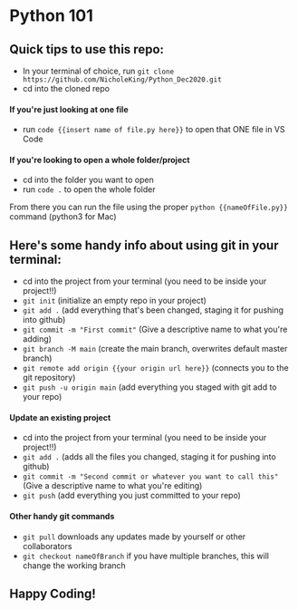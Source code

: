 # Python 101

## Quick tips to use this repo:
* In your terminal of choice, run `git clone https://github.com/NicholeKing/Python_Dec2020.git`
* cd into the cloned repo
#### If you're just looking at one file
* run `code {{insert name of file.py here}}` to open that ONE file in VS Code
#### If you're looking to open a whole folder/project
* cd into the folder you want to open
* run `code .` to open the whole folder

From there you can run the file using the proper `python {{nameOfFile.py}}` command (python3 for Mac)

## Here's some handy info about using git in your terminal:
* cd into the project from your terminal (you need to be inside your project!!)
* `git init` (initialize an empty repo in your project)
* `git add .` (add everything that's been changed, staging it for pushing into github)
* `git commit -m "First commit"` (Give a descriptive name to what you're adding)
* `git branch -M main` (create the main branch, overwrites default master branch)
* `git remote add origin {{your origin url here}}` (connects you to the git repository)
* `git push -u origin main` (add everything you staged with git add to your repo)

#### Update an existing project
* cd into the project from your terminal (you need to be inside your project!!)
* `git add .` (adds all the files you changed, staging it for pushing into github)
* `git commit -m "Second commit or whatever you want to call this"` (Give a descriptive name to what you're editing)
* `git push` (add everything you just committed to your repo)

#### Other handy git commands
* `git pull` downloads any updates made by yourself or other collaborators
* `git checkout nameOfBranch` if you have multiple branches, this will change the working branch

## Happy Coding!